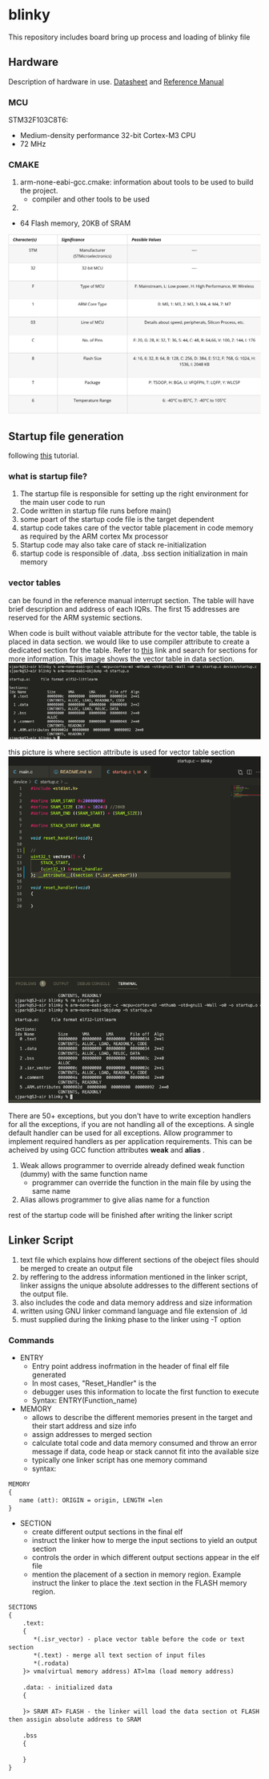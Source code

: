 # blinky

This repository includes board bring up process and loading of blinky file

## Hardware
Description of hardware in use. [Datasheet](Docs/Datasheet.pdf) and [Reference Manual](Doc/Reference-Manual.pdf)
### MCU
STM32F103C8T6: 

- Medium-density performance 32-bit Cortex-M3 CPU
- 72 MHz

### CMAKE

1. arm-none-eabi-gcc.cmake: information about tools to be used to build the project.
   - compiler and other tools to be used
2. 
- 64 Flash memory, 20KB of SRAM

![MCU-Naming](Docs/MCU-naming-convention.png)

## Startup file generation
following [this](https://www.youtube.com/watch?v=2Hm8eEHsgls&ab_channel=FastbitEmbeddedBrainAcademy) tutorial.

### what is startup file?
1. The startup file is responsible for setting up the right environment for the main user code to run
2. Code written in startup file runs before main()
3. some poart of the startup code file is the target dependent
4. startup code takes care of the vector table placement in code memory as required by the ARM cortex Mx processor
5. Startup code may also take care of stack re-initialization
6. startup code is responsible of .data, .bss section initialization in main memory

### vector tables
can be found in the reference manual interrupt section. The table will have brief description and address of each IQRs. The first 15 addresses are reserved for the ARM systemic sections.

When code is built without vaiable attribute for the vector table, the table is placed in data section. we would like to use compiler attribute to create a dedicated section for the table. Refer to [this](https://gcc.gnu.org/onlinedocs/gcc/Common-Variable-Attributes.html#Common-Variable-Attributes) link and search for sections for more information. This image shows the vector table in data section. ![img](Docs/vector_table_in_data_section.png)

this picture is where section attribute is used for vector table section
![img](Docs/vector_table_section.png)

There are 50+ exceptions, but you don't have to write exception handlers for all the exceptions, if you are not handling all of the exceptions. A single default handler can be used for all exceptions. Allow programmer to implement required handlers as per application requirements. This can be acheived by using GCC function attributes __weak__ and __alias__ .

1. Weak allows programmer to override already defined weak function (dummy) with the same function name
   - programmer can override the function in the main file by using the same name
2. Alias allows programmer to give alias name for a function

rest of the startup code will be finished after writing the linker script


## Linker Script

1. text file which explains how different sections of the obeject files should be merged to create an output file
2. by reffering to the address information mentioned in the linker script, linker assigns the unique absolute addresses to the different sections of the output file.
3. also includes the code and data memory address and size information
4. written using GNU linker command language and file extension of .ld
5. must supplied during the linking phase to the linker using -T option

### Commands

* ENTRY
  - Entry point address inofrmation in the header of final elf file generated
  - In most cases, "Reset_Handler" is the 
  - debugger uses this information to locate the first function to execute
  - Syntax: ENTRY(Function_name)
* MEMORY
  - allows to describe the different memories present in the target and their start address and size info
  - assign addresses to merged section
  - calculate total code and data memory consumed and throw an error message if data, code heap or stack cannot fit into the available size
  - typically one linker script has one memory command
  - syntax: 

```
MEMORY
{
   name (att): ORIGIN = origin, LENGTH =len
}
```
* SECTION
  - create different output sections in the final elf
  - instruct the linker how to merge the input sections to yield an output section
  - controls the order in which different output sections appear in the elf file
  - mention the placement of a section in memory region. Example instruct the linker to place the .text section in the FLASH memory region.

```
SECTIONS
{  
    .text:
    {
       *(.isr_vector) - place vector table before the code or text section
       *(.text) - merge all text section of input files
       *(.rodata)
    }> vma(virtual memory address) AT>lma (load memory address)
    
    .data: - initialized data
    {

    }> SRAM AT> FLASH - the linker will load the data section ot FLASH then assigin absolute address to SRAM

    .bss
    {
       
    }
}
```